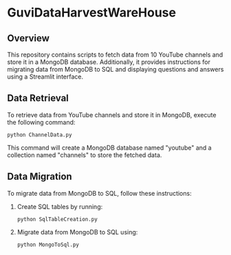 # GuviDataHarvestWareHouse

## Overview

This repository contains scripts to fetch data from 10 YouTube channels and store it in a MongoDB database. Additionally, it provides instructions for migrating data from MongoDB to SQL and displaying questions and answers using a Streamlit interface.

## Data Retrieval

To retrieve data from YouTube channels and store it in MongoDB, execute the following command:

   ```shell
   python ChannelData.py
   ```

This command will create a MongoDB database named "youtube" and a collection named "channels" to store the fetched data.

## Data Migration

To migrate data from MongoDB to SQL, follow these instructions:

1. Create SQL tables by running:

   ```shell
   python SqlTableCreation.py

2. Migrate data from MongoDB to SQL using:

   ```shell
   python MongoToSql.py


